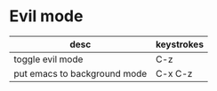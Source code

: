 # Evil mode

| desc                         | keystrokes |
|---------------------------- |---------- |
| toggle evil mode             | C-z        |
| put emacs to background mode | C-x C-z    |